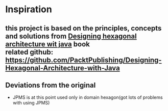 
# Inspiration
this project is based on the principles, concepts and solutions from [Designing hexagonal architecture wit java](https://www.packtpub.com/product/designing-hexagonal-architecture-with-java/9781801816489) book  
related github: https://github.com/PacktPublishing/Designing-Hexagonal-Architecture-with-Java
---

## Deviations from the original
* JPMS is at this point used only in domain hexagon(got lots of problems with using JPMS)
